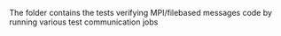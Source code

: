 The folder contains the tests verifying MPI/filebased messages code by running various test communication jobs